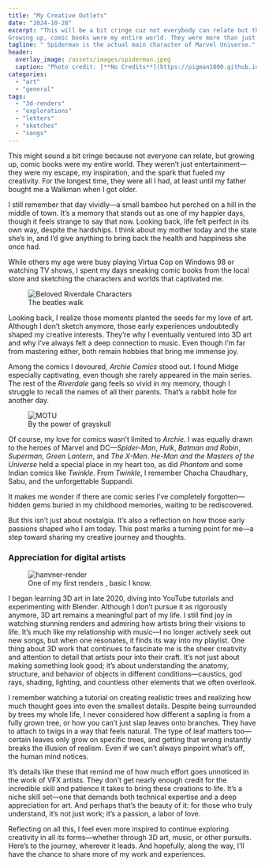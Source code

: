 ```yaml
---
title: "My Creative Outlets"
date: "2024-10-28"
excerpt: "This will be a bit cringe cuz not everybody can relate but then again , it's not my fault if you think this is childish. 
Growing up, comic books were my entire world. They were more than just entertainment—they were my escape, my inspiration, and my creative spark. For the longest time, they were all I had, at least until my father bought me a Walkman when I got older. While everyone was busy playing *Virtua Cop* on Windows 98, I spent my days stealing comic books from the local store and sketching the characters and worlds I admired so much."
tagline: " Spiderman is the actual main character of Marvel Universe."
header:
  overlay_image: /assets/images/spiderman.jpeg
  caption: "Photo credit: [**No Credits**](https://pigman1000.github.io/9101-292-003/art/general/my-creative-outlets/)"
categories: 
  - "art"
  - "general"
tags: 
  - "3d-renders"
  - "explorations"
  - "letters"
  - "sketches"
  - "songs"
---
```


This might sound a bit cringe because not everyone can relate, but growing up, comic books were my entire world. They weren’t just entertainment—they were my escape, my inspiration, and the spark that fueled my creativity. For the longest time, they were all I had, at least until my father bought me a Walkman when I got older.

I still remember that day vividly—a small bamboo hut perched on a hill in the middle of town. It’s a memory that stands out as one of my happier days, though it feels strange to say that now. Looking back, life felt perfect in its own way, despite the hardships. I think about my mother today and the state she’s in, and I’d give anything to bring back the health and happiness she once had.

While others my age were busy playing Virtua Cop on Windows 98 or watching TV shows, I spent my days sneaking comic books from the local store and sketching the characters and worlds that captivated me.

<figure class="align-center">
  <img src="{{ site.url }}{{ site.baseurl }}/assets/images/comic-header.jpg" alt="Beloved Riverdale Characters">
  <figcaption>The beatles walk</figcaption>
</figure> 

Looking back, I realize those moments planted the seeds for my love of art. Although I don’t sketch anymore, those early experiences undoubtedly shaped my creative interests. They’re why I eventually ventured into 3D art and why I’ve always felt a deep connection to music. Even though I’m far from mastering either, both remain hobbies that bring me immense joy.

Among the comics I devoured, *Archie Comics* stood out. I found Midge especially captivating, even though she rarely appeared in the main series. The rest of the *Riverdale* gang feels so vivid in my memory, though I struggle to recall the names of all their parents. That’s a rabbit hole for another day.

<figure class="align-center">
  <img src="{{ site.url }}{{ site.baseurl }}/assets/images/The_Secret_of_the_Sword_FilmPoster.jpg" alt="MOTU">
  <figcaption>By the power of grayskull</figcaption>
</figure> 

Of course, my love for comics wasn’t limited to *Archie*. I was equally drawn to the heroes of Marvel and DC—*Spider-Man*, *Hulk*, *Batman and Robin*, *Superman*, *Green Lantern*, and *The X-Men*. *He-Man and the Masters of the Universe* held a special place in my heart too, as did *Phantom* and some Indian comics like *Twinkle*. From *Twinkle*, I remember Chacha Chaudhary, Sabu, and the unforgettable Suppandi.

It makes me wonder if there are comic series I’ve completely forgotten—hidden gems buried in my childhood memories, waiting to be rediscovered.

But this isn’t just about nostalgia. It’s also a reflection on how those early passions shaped who I am today. This post marks a turning point for me—a step toward sharing my creative journey and thoughts.

### Appreciation for digital artists

<figure class="align-center">
  <img src="{{ site.url }}{{ site.baseurl }}/assets/images/hammer.jpg" alt="hammer-render">
  <figcaption>One of my first renders , basic I know.</figcaption>
</figure> 

I began learning 3D art in late 2020, diving into YouTube tutorials and experimenting with Blender. Although I don’t pursue it as rigorously anymore, 3D art remains a meaningful part of my life. I still find joy in watching stunning renders and admiring how artists bring their visions to life. It’s much like my relationship with music—I no longer actively seek out new songs, but when one resonates, it finds its way into my playlist.
One thing about 3D work that continues to fascinate me is the sheer creativity and attention to detail that artists pour into their craft. It’s not just about making something look good; it’s about understanding the anatomy, structure, and behavior of objects in different conditions—caustics, god rays, shading, lighting, and countless other elements that we often overlook.

I remember watching a tutorial on creating realistic trees and realizing how much thought goes into even the smallest details. Despite being surrounded by trees my whole life, I never considered how different a sapling is from a fully grown tree, or how you can’t just slap leaves onto branches. They have to attach to twigs in a way that feels natural. The type of leaf matters too—certain leaves only grow on specific trees, and getting that wrong instantly breaks the illusion of realism. Even if we can’t always pinpoint what’s off, the human mind notices.

It’s details like these that remind me of how much effort goes unnoticed in the work of VFX artists. They don’t get nearly enough credit for the incredible skill and patience it takes to bring these creations to life. It’s a niche skill set—one that demands both technical expertise and a deep appreciation for art. And perhaps that’s the beauty of it: for those who truly understand, it’s not just work; it’s a passion, a labor of love.

Reflecting on all this, I feel even more inspired to continue exploring creativity in all its forms—whether through 3D art, music, or other pursuits. Here’s to the journey, wherever it leads. And hopefully, along the way, I’ll have the chance to share more of my work and experiences.

